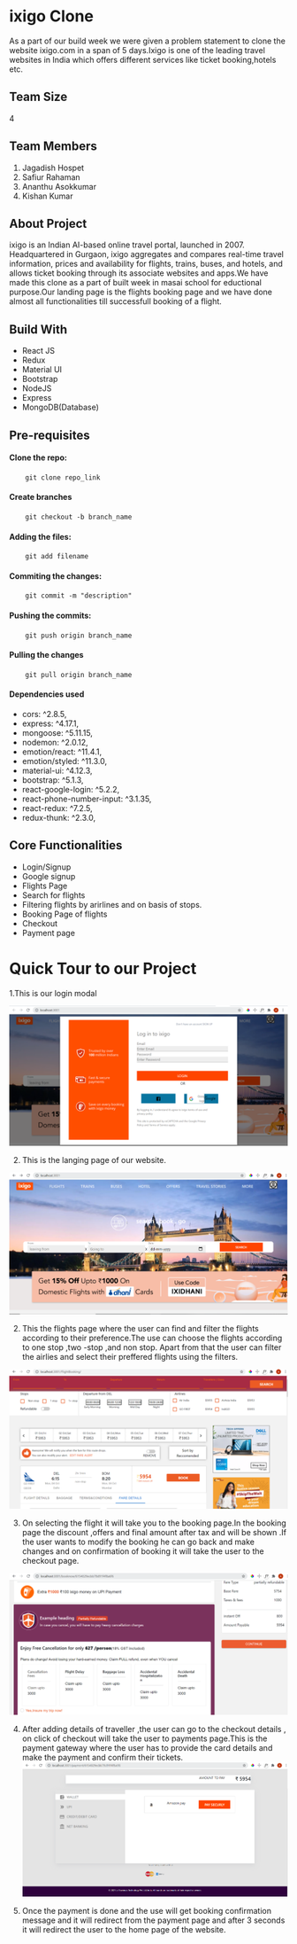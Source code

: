 # ixigo Clone
As a part of our build week we were given a problem statement to clone the website ixigo.com in a span of 5 days.Ixigo is one of the leading travel websites in India which offers different services like ticket booking,hotels etc.  

## Team Size
4

## Team Members
1. Jagadish Hospet
2. Safiur Rahaman
3. Ananthu Asokkumar
4. Kishan Kumar

## About Project
ixigo is an Indian AI-based online travel portal, launched in 2007. Headquartered in Gurgaon, ixigo aggregates and compares real-time travel information, prices and availability for flights, trains, buses, and hotels, and allows ticket booking through its associate websites and apps.We have made this clone as a part of built week in masai school for eductional purpose.Our landing page is the flights booking page and we have done almost all functionalities till successfull booking of a flight.


## Build With
* React JS
* Redux
* Material UI
* Bootstrap
* NodeJS
* Express
* MongoDB(Database)

## Pre-requisites
#### Clone the repo:
        git clone repo_link
#### Create branches 
        git checkout -b branch_name
#### Adding the files:
        git add filename
#### Commiting the changes:
        git commit -m "description"
#### Pushing the commits: 
        git push origin branch_name
#### Pulling the changes 
        git pull origin branch_name
#### Dependencies used
* cors: ^2.8.5,
* express: ^4.17.1,
* mongoose: ^5.11.15,
* nodemon: ^2.0.12,
* emotion/react: ^11.4.1,
* emotion/styled: ^11.3.0,
* material-ui: ^4.12.3,
* bootstrap: ^5.1.3,
* react-google-login: ^5.2.2,
* react-phone-number-input: ^3.1.35,
* react-redux: ^7.2.5,
* redux-thunk: ^2.3.0,


        
  
## Core Functionalities
* Login/Signup
* Google signup
* Flights Page
* Search for flights
* Filtering flights by arirlines and on basis of stops.
* Booking Page of flights
* Checkout
* Payment page


# Quick Tour to our Project
1.This is our login modal

![This is the login page of our app](Frontend/ixigo/public/login.PNG)

2. This is the langing page of our website.

![This is the landing page of our page](Frontend/ixigo/public/landingpage.PNG)

2. This the flights page where the user can find and filter the flights according to their preference.The use can choose the flights according to one stop ,two -stop ,and non stop. Apart from that the user can filter the airlies and select their preffered flights using the filters.

![](Frontend/ixigo/public/flightspage.PNG)

3. On selecting the flight it will take you to the booking page.In the booking page the discount ,offers and final amount after tax and will be shown .If the user wants to modify the booking he can go back and make changes and on confirmation of booking it will take the user to the checkout page. 

![](Frontend/ixigo/public/bookingpage.PNG)

4. After adding details of traveller ,the user can go to the checkout details , on click of checkout will take 
the user to payments page.This is the payment gateway where the user has to provide the card details and make the payment and confirm their tickets.
![](Frontend/ixigo/public/paymentpage.PNG)


5. Once the payment is done and the use will get booking confirmation message and it will redirect from the payment page and after 3 seconds it will redirect the user to the home page of the website.

